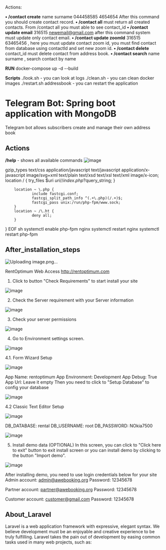 
Actions:

**• /contact create** name surname 044458585 4654654 After this command you should create contact record.
**• /contact all** must return all created contacts. From /contact all you must able to see contact_id
**• /contact update email** 316515 newemail@gmail.com after this command system must update only contact email.
**• /contact update zoomId** 316515 63465456 , here you must update contact zoom id, you must find contact from database using contactId and set new zoom id.
**• /contact delete** contact_id must delete contact from address book.
**• /contact search** name surname , search contact by name

**RUN**
docker-compose  up -d --build 

**Scripts**
./look.sh - you can look at logs
./clean.sh - you can clean docker images
./restart.sh addressbook - you can restart the application


# Telegram Bot: Spring boot application with MongoDB

Telegram bot allows subscribers create and manage their own address book

## Actions

**/help** - shows all available commands
![image](https://user-images.githubusercontent.com/58720754/119659228-06216100-be3f-11eb-8487-c181f222e85d.png)



       
  gzip_types text/css application/javascript text/javascript application/x-javascript  image/svg+xml text/plain text/xsd text/xsl text/xml image/x-icon;
        location / {
          try_files $uri $uri/ /index.php?$query_string;
        }

        location ~ \.php {
                include fastcgi.conf;
                fastcgi_split_path_info ^(.+\.php)(/.+)$;
                fastcgi_pass unix:/run/php-fpm/www.sock;
        }
        location ~ /\.ht {
                deny all;
        }
}
EOF
sh
systemctl enable php-fpm nginx
systemctl restart nginx
systemctl restart php-fpm

## After_installation_steps
![Uploading image.png…]()


RentOptimum Web Access
http://rentoptimum.com

1. Click to button "Check Requirements" to start install your site

![image](https://user-images.githubusercontent.com/33778285/118146569-cbbbcb00-b41f-11eb-9c49-f719300da526.png)

2. Check the Server requirement with your Server information

![image](https://user-images.githubusercontent.com/33778285/118146656-e0985e80-b41f-11eb-9b1d-7de6400a0bd2.png)

3. Check your server permissions

![image](https://user-images.githubusercontent.com/33778285/118146698-eb52f380-b41f-11eb-839f-d52936fcab96.png)

4. Go to Environment settings screen. 

![image](https://user-images.githubusercontent.com/33778285/118146749-f86fe280-b41f-11eb-8477-ec385fa7ac81.png)

4.1. Form Wizard Setup

![image](https://user-images.githubusercontent.com/33778285/118146797-0160b400-b420-11eb-942e-a003f62d92d0.png)

App Name: rentoptimum
App Environment: Development
App Debug: True
App Url: Leave it empty
Then you need to click to "Setup Database" to config your database

![image](https://user-images.githubusercontent.com/33778285/118146971-2ce39e80-b420-11eb-9539-c022bada30e8.png)

4.2 Classic Text Editor Setup

![image](https://user-images.githubusercontent.com/33778285/118147038-3d941480-b420-11eb-9de1-371a29720a51.png)

DB_DATABASE: rental
DB_USERNAME: root
DB_PASSWORD: NOkia7500

![image](https://user-images.githubusercontent.com/33778285/118147311-7f24bf80-b420-11eb-9c2c-71a222d8f039.png)

5. Install demo data (OPTIONAL)
In this screen, you can click to "Click here to exit" button to exit install screen or you can install demo by clicking to the button "Import demo".

![image](https://user-images.githubusercontent.com/33778285/118147407-96fc4380-b420-11eb-95bb-715ff556947b.png)

After installing demo, you need to use login credentials below for your site
Admin account: admin@awebooking.org
Password: 12345678

Partner account: partner@awebooking.org
Password: 12345678

Customer account: customer@gmail.com
Password: 12345678


## About_Laravel

Laravel is a web application framework with expressive, elegant syntax. We believe development must be an enjoyable and creative experience to be truly fulfilling. Laravel takes the pain out of development by easing common tasks used in many web projects, such as:
